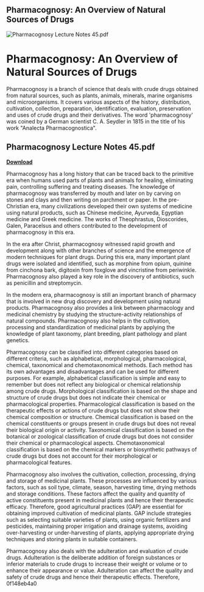 ## Pharmacognosy: An Overview of Natural Sources of Drugs

 
![Pharmacognosy Lecture Notes 45.pdf](https://encrypted-tbn0.gstatic.com/images?q=tbn:ANd9GcQQgJw8uxTo91Qg1-SsRrWN-d8964CsdiiOADzFHLMW2zASZAw2Agxuvddy)

 
# Pharmacognosy: An Overview of Natural Sources of Drugs
 
Pharmacognosy is a branch of science that deals with crude drugs obtained from natural sources, such as plants, animals, minerals, marine organisms and microorganisms. It covers various aspects of the history, distribution, cultivation, collection, preparation, identification, evaluation, preservation and uses of crude drugs and their derivatives. The word 'pharmacognosy' was coined by a German scientist C. A. Seydler in 1815 in the title of his work "Analecta Pharmacognostica".
 
## Pharmacognosy Lecture Notes 45.pdf


[**Download**](https://www.google.com/url?q=https%3A%2F%2Furllie.com%2F2tKAqW&sa=D&sntz=1&usg=AOvVaw07ErSBRdaPDtrHajq_7kXv)

 
Pharmacognosy has a long history that can be traced back to the primitive era when humans used parts of plants and animals for healing, eliminating pain, controlling suffering and treating diseases. The knowledge of pharmacognosy was transferred by mouth and later on by carving on stones and clays and then writing on parchment or paper. In the pre-Christian era, many civilizations developed their own systems of medicine using natural products, such as Chinese medicine, Ayurveda, Egyptian medicine and Greek medicine. The works of Theophrastus, Dioscorides, Galen, Paracelsus and others contributed to the development of pharmacognosy in this era.
 
In the era after Christ, pharmacognosy witnessed rapid growth and development along with other branches of science and the emergence of modern techniques for plant drugs. During this era, many important plant drugs were isolated and identified, such as morphine from opium, quinine from cinchona bark, digitoxin from foxglove and vincristine from periwinkle. Pharmacognosy also played a key role in the discovery of antibiotics, such as penicillin and streptomycin.
 
In the modern era, pharmacognosy is still an important branch of pharmacy that is involved in new drug discovery and development using natural products. Pharmacognosy also provides a link between pharmacology and medicinal chemistry by studying the structure-activity relationships of natural compounds. Pharmacognosy also helps in the cultivation, processing and standardization of medicinal plants by applying the knowledge of plant taxonomy, plant breeding, plant pathology and plant genetics.
 
Pharmacognosy can be classified into different categories based on different criteria, such as alphabetical, morphological, pharmacological, chemical, taxonomical and chemotaxonomical methods. Each method has its own advantages and disadvantages and can be used for different purposes. For example, alphabetical classification is simple and easy to remember but does not reflect any biological or chemical relationship among crude drugs. Morphological classification is based on the shape and structure of crude drugs but does not indicate their chemical or pharmacological properties. Pharmacological classification is based on the therapeutic effects or actions of crude drugs but does not show their chemical composition or structure. Chemical classification is based on the chemical constituents or groups present in crude drugs but does not reveal their biological origin or activity. Taxonomical classification is based on the botanical or zoological classification of crude drugs but does not consider their chemical or pharmacological aspects. Chemotaxonomical classification is based on the chemical markers or biosynthetic pathways of crude drugs but does not account for their morphological or pharmacological features.
 
Pharmacognosy also involves the cultivation, collection, processing, drying and storage of medicinal plants. These processes are influenced by various factors, such as soil type, climate, season, harvesting time, drying methods and storage conditions. These factors affect the quality and quantity of active constituents present in medicinal plants and hence their therapeutic efficacy. Therefore, good agricultural practices (GAP) are essential for obtaining improved cultivation of medicinal plants. GAP include strategies such as selecting suitable varieties of plants, using organic fertilizers and pesticides, maintaining proper irrigation and drainage systems, avoiding over-harvesting or under-harvesting of plants, applying appropriate drying techniques and storing plants in suitable containers.
 
Pharmacognosy also deals with the adulteration and evaluation of crude drugs. Adulteration is the deliberate addition of foreign substances or inferior materials to crude drugs to increase their weight or volume or to enhance their appearance or value. Adulteration can affect the quality and safety of crude drugs and hence their therapeutic effects. Therefore,
 0f148eb4a0

